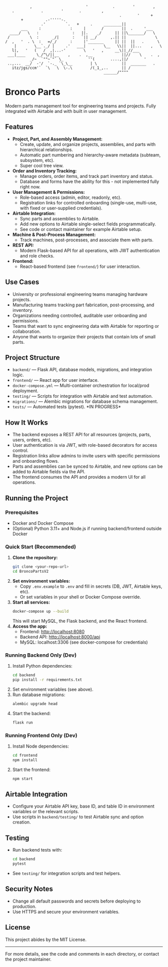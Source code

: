 ```
           ,                        '           .        '        ,  
   .            .        '       .         ,         
                                                   .       '     +
       +          .-'''''-.     
                .'         `.   +     .     ________||
       ___     :             :     |       /        ||  .     '___
  ____/   \   :               :   ||.    _/      || ||\_______/   \
 /         \  :      _/|      :   `|| __/      ,.|| ||             \
/  ,   '  . \  :   =/_/      :     |'_______     || ||  ||   .      \
    |        \__`._/ |     .'   ___|        \__   \\||  ||...    ,   \
   l|,   '   (   /  ,|...-'        \   '   ,     __\||_//___          
 ___|____     \_/^\/||__    ,    .  ,__             ||//    \    .  ,
           _/~  `""~`"` \_           ''(       ....,||/       '   
 ..,...  __/  -'/  `-._ `\_\__        | \           ||  _______   .
   itz/jgs/ccm'`  `\   \  \-.\        /(_1_,..      || /
                                            ______/""""
```                                           





# Bronco Parts
Modern parts management tool for engineering teams and projects. Fully integrated with Airtable and with built in user management. 


## Features

- **Project, Part, and Assembly Management:**
  - Create, update, and organize projects, assemblies, and parts with hierarchical relationships.
  - Automatic part numbering and hierarchy-aware metadata (subteam, subsystem, etc).
  - Super cool tree view.
- **Order and Inventory Tracking:**
  - Manage orders, order items, and track part inventory and status.
  - Database and forms have the ability for this - not implemented fully right now.
- **User Management & Permissions:**
  - Role-based access (admin, editor, readonly, etc).
  - Registration links for controlled onboarding (single-use, multi-use, with fixed or user-supplied credentials).
- **Airtable Integration:**
  - Sync parts and assemblies to Airtable.
  - Add new options to Airtable single-select fields programmatically.
  - See code or contact maintainer for example Airtable setup.
- **Machine & Post-Process Management:**
  - Track machines, post-processes, and associate them with parts.
- **REST API:**
  - Modern Flask-based API for all operations, with JWT authentication and role checks.
- **Frontend:**
  - React-based frontend (see `frontend/`) for user interaction.

## Use Cases

- University or professional engineering teams managing hardware projects.
- Manufacturing teams tracking part fabrication, post-processing, and inventory.
- Organizations needing controlled, auditable user onboarding and permissions.
- Teams that want to sync engineering data with Airtable for reporting or collaboration.
- Anyone that wants to organize their projects that contain lots of small parts. 

## Project Structure

- `backend/` — Flask API, database models, migrations, and integration logic.
- `frontend/` — React app for user interface.
- `docker-compose.yml` — Multi-container orchestration for local/prod deployment.
- `testing/` — Scripts for integration with Airtable and test automation.
- `migrations/` — Alembic migrations for database schema management.
- `tests/` — Automated tests (pytest). *IN PROGRESS\*

## How It Works

- The backend exposes a REST API for all resources (projects, parts, users, orders, etc).
- User authentication is via JWT, with role-based decorators for access control.
- Registration links allow admins to invite users with specific permissions and onboarding flows.
- Parts and assemblies can be synced to Airtable, and new options can be added to Airtable fields via the API.
- The frontend consumes the API and provides a modern UI for all operations.

## Running the Project

### Prerequisites
- Docker and Docker Compose
- (Optional) Python 3.11+ and Node.js if running backend/frontend outside Docker

### Quick Start (Recommended)

1. **Clone the repository:**
   ```sh
   git clone <your-repo-url>
   cd BroncoPartsV2
   ```
2. **Set environment variables:**
   - Copy `.env.example` to `.env` and fill in secrets (DB, JWT, Airtable keys, etc).
   - Or set variables in your shell or Docker Compose override.
3. **Start all services:**
   ```sh
   docker-compose up --build
   ```
   This will start MySQL, the Flask backend, and the React frontend.
4. **Access the app:**
   - Frontend: [http://localhost:8080](http://localhost:8080)
   - Backend API: [http://localhost:8000/api](http://localhost:8000/api)
   - MySQL: localhost:3306 (see docker-compose for credentials)

### Running Backend Only (Dev)

1. Install Python dependencies:
   ```sh
   cd backend
   pip install -r requirements.txt
   ```
2. Set environment variables (see above).
3. Run database migrations:
   ```sh
   alembic upgrade head
   ```
4. Start the backend:
   ```sh
   flask run
   ```

### Running Frontend Only (Dev)

1. Install Node dependencies:
   ```sh
   cd frontend
   npm install
   ```
2. Start the frontend:
   ```sh
   npm start
   ```

## Airtable Integration
- Configure your Airtable API key, base ID, and table ID in environment variables or the relevant scripts.
- Use scripts in `backend/testing/` to test Airtable sync and option creation.

## Testing
- Run backend tests with:
  ```sh
  cd backend
  pytest
  ```
- See `testing/` for integration scripts and test helpers.

## Security Notes
- Change all default passwords and secrets before deploying to production.
- Use HTTPS and secure your environment variables.

## License
This project abides by the MIT License. 

---
For more details, see the code and comments in each directory, or contact the project maintainer.

